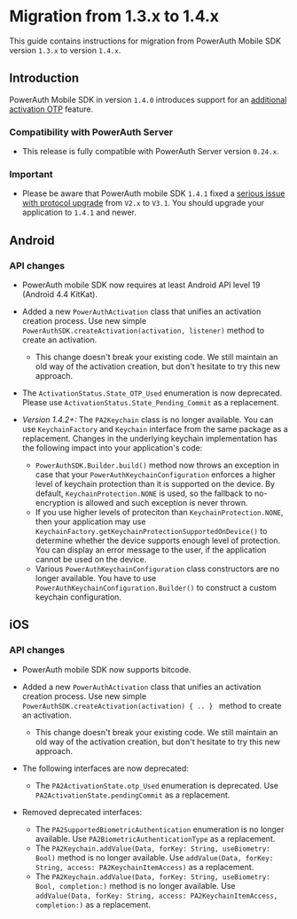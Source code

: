 # Migration from 1.3.x to 1.4.x

This guide contains instructions for migration from PowerAuth Mobile SDK version `1.3.x` to version `1.4.x`.

## Introduction

PowerAuth Mobile SDK in version `1.4.0` introduces support for an [additional activation OTP](https://github.com/wultra/powerauth-crypto/blob/develop/docs/Additional-Activation-OTP.md) feature.

### Compatibility with PowerAuth Server

- This release is fully compatible with PowerAuth Server version `0.24.x`.

### Important

- Please be aware that PowerAuth mobile SDK `1.4.1` fixed a [serious issue with protocol upgrade](https://github.com/wultra/powerauth-mobile-sdk/issues/302) from `V2.x` to `V3.1`. You should upgrade your application to `1.4.1` and newer. 

## Android

### API changes

- PowerAuth mobile SDK now requires at least Android API level 19 (Android 4.4 KitKat).

- Added a new `PowerAuthActivation` class that unifies an activation creation process. Use new simple `PowerAuthSDK.createActivation(activation, listener)` method to create an activation.
  - This change doesn't break your existing code. We still maintain an old way of the activation creation, but don't hesitate to try this new approach. 
  
- The `ActivationStatus.State_OTP_Used` enumeration is now deprecated. Please use `ActivationStatus.State_Pending_Commit` as a replacement.

- _Version 1.4.2+:_ The `PA2Keychain` class is no longer available. You can use `KeychainFactory` and `Keychain` interface from the same package as a replacement. Changes in the underlying keychain implementation has the following impact into your application's code:
  - `PowerAuthSDK.Builder.build()` method now throws an exception in case that your `PowerAuthKeychainConfiguration` enforces a higher level of keychain protection than it is supported on the device. By default, `KeychainProtection.NONE` is used, so the fallback to no-encryption is allowed and such exception is never thrown.
  - If you use higher levels of proteciton than `KeychainProtection.NONE`, then your application may use `KeychainFactory.getKeychainProtectionSupportedOnDevice()` to determine whether the device supports enough level of protection. You can display an error message to the user, if the application cannot be used on the device.
  - Various `PowerAuthKeychainConfiguration` class constructors are no longer available. You have to use `PowerAuthKeychainConfiguration.Builder()` to construct a custom keychain configuration.

## iOS

### API changes

- PowerAuth mobile SDK now supports bitcode.

- Added a new `PowerAuthActivation` class that unifies an activation creation process. Use new simple `PowerAuthSDK.createActivation(activation) { .. } ` method to create an activation.
  - This change doesn't break your existing code. We still maintain an old way of the activation creation, but don't hesitate to try this new approach. 

- The following interfaces are now deprecated:
  - The `PA2ActivationState.otp_Used` enumeration is deprecated. Use `PA2ActivationState.pendingCommit` as a replacement.

- Removed deprecated interfaces:
  - The `PA2SupportedBiometricAuthentication` enumeration is no longer available. Use `PA2BiometricAuthenticationType` as a replacement.
  - The `PA2Keychain.addValue(Data, forKey: String, useBiometry: Bool)` method is no longer available. Use `addValue(Data, forKey: String, access: PA2KeychainItemAccess)` as a replacement.
  - The `PA2Keychain.addValue(Data, forKey: String, useBiometry: Bool, completion:)` method is no longer available. Use `addValue(Data, forKey: String, access: PA2KeychainItemAccess, completion:)` as a replacement.
